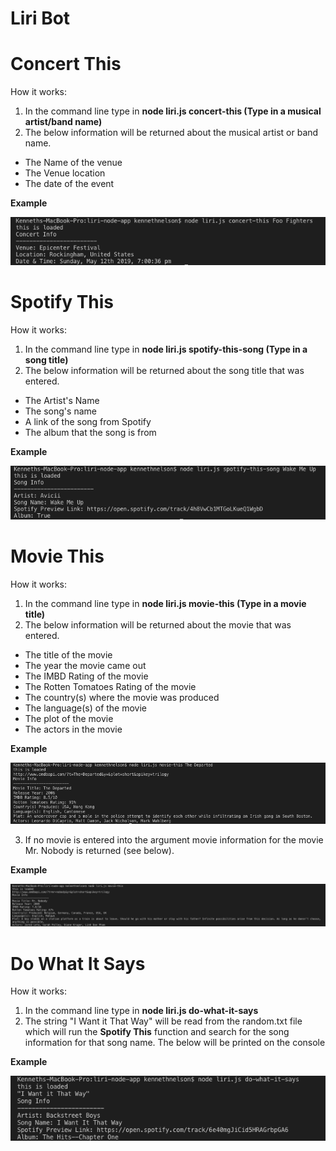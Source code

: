 # Liri Bot

# Concert This
How it works: 
1. In the command line type in **node liri.js concert-this (Type in a musical artist/band name)**
2. The below information will be returned about the musical artist or band name.
- The Name of the venue
- The Venue location
- The date of the event

**Example**

![Concert This Screenshot](/screenshots/concert_this_screen_shot.png?raw=true "Concert this Screenshot")

# Spotify This
How it works: 
1. In the command line type in **node liri.js spotify-this-song (Type in a song title)**
2. The below information will be returned about the song title that was entered.
- The  Artist's Name
- The song's name
- A link of the song from Spotify
- The album that the song is from

**Example**

![Spotify This Screenshot](/screenshots/spotify_this_screen_shot.png?raw=true "Spotify This Screenshot")

# Movie This
How it works: 
1. In the command line type in **node liri.js movie-this (Type in a movie title)**
2. The below information will be returned about the movie that was entered.
- The title of the movie
- The year the movie came out
- The IMBD Rating of the movie
- The Rotten Tomatoes Rating of the movie
- The country(s) where the movie was produced
- The language(s) of the movie
- The plot of the movie
- The actors in the movie

**Example**

![Movie This Regular Screenshot](/screenshots/movie_this_screen_shot_regular.png?raw=true "Movie This Regular Screenshot")

3. If no movie is entered into the argument movie information for the movie Mr. Nobody is returned (see below).

**Example**

![Movie This Blank Screenshot](/screenshots/movie_this_screen_shot_blank.png?raw=true "Movie This Blank Screenshot")

# Do What It Says
How it works: 
1. In the command line type in **node liri.js do-what-it-says**
2. The string "I Want it That Way" will be read from the random.txt file which will run the **Spotify This** function and search for the song information for that song name. The below will be printed on the console

**Example**

![Do What It Says Screenshot](/screenshots/do_what_it_says.png?raw=true "Do What It Says Screenshot")
